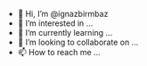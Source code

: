 - 👋 Hi, I’m @ignazbirmbaz
- 👀 I’m interested in ...
- 🌱 I’m currently learning ...
- 💞️ I’m looking to collaborate on ...
- 📫 How to reach me ...

<!---
ignazbirmbaz/ignazbirmbaz is a ✨ special ✨ repository because its `README.md` (this file) appears on your GitHub profile.
You can click the Preview link to take a look at your changes.
--->
